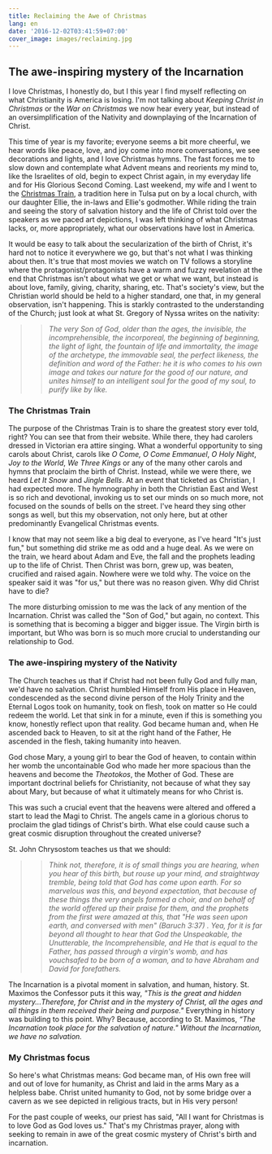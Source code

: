 ```yaml
---
title: Reclaiming the Awe of Christmas
lang: en
date: '2016-12-02T03:41:59+07:00'
cover_image: images/reclaiming.jpg
---
```


## The awe-inspiring mystery of the Incarnation

I love Christmas, I honestly do, but I this year I find myself reflecting on what Christianity is America is losing. I'm not talking about _Keeping Christ in Christmas_ or the _War on Christmas_ we now hear every year, but instead of an oversimplification of the Nativity and downplaying of the Incarnation of Christ.


This time of year is my favorite; everyone seems a bit more cheerful, we hear words like peace, love, and joy come into more conversations, we see decorations and lights, and I love Christmas hymns. The fast forces me to slow down and contemplate what Advent means and reorients my mind to, like the Israelites of old, begin to expect Christ again, in my everyday life and for His Glorious Second Coming. Last weekend, my wife and I went to the [Christmas Train](https://www.christmastrain.com/), a tradition here in Tulsa put on by a local church, with our daughter Ellie, the in-laws and Ellie's godmother. While riding the train and seeing the story of salvation history and the life of Christ told over the speakers as we paced art depictions, I was left thinking of what Christmas lacks, or, more appropriately, what our observations have lost in America.

It would be easy to talk about the secularization of the birth of Christ, it's hard not to notice it everywhere we go, but that's not what I was thinking about then. It's true that most movies we watch on TV follows a storyline where the protagonist/protagonists have a warm and fuzzy revelation at the end that Christmas isn't about what we get or what we want, but instead is about love, family, giving, charity, sharing, etc. That's society's view, but the Christian world should be held to a higher standard, one that, in my general observation, isn't happening. This is starkly contrasted to the understanding of the Church; just look at what St. Gregory of Nyssa writes on the nativity:

>> _The very Son of God, older than the ages, the invisible, the incomprehensible, the incorporeal, the beginning of beginning, the light of light, the fountain of life and immortality, the image of the archetype, the immovable seal, the perfect likeness, the definition and word of the Father: he it is who comes to his own image and takes our nature for the good of our nature, and unites himself to an intelligent soul for the good of my soul, to purify like by like._

### The Christmas Train

The purpose of the Christmas Train is to share the greatest story ever told, right? You can see that from their website. While there, they had carolers dressed in Victorian era attire singing. What a wonderful opportunity to sing carols about Christ, carols like _O Come, O Come Emmanuel_, _O Holy Night_, _Joy to the World_, _We Three Kings_ or any of the many other carols and hymns that proclaim the birth of Christ. Instead, while we were there, we heard _Let It Snow_ and _Jingle Bells_. At an event that ticketed as Christian, I had expected more. The hymnography in both the Christian East and West is so rich and devotional, invoking us to set our minds on so much more, not focused on the sounds of bells on the street. I've heard they sing other songs as well, but this my observation, not only here, but at other predominantly Evangelical Christmas events.

I know that may not seem like a big deal to everyone, as I've heard "It's just fun," but something did strike me as odd and a huge deal. As we were on the train, we heard about Adam and Eve, the fall and the prophets leading up to the life of Christ. Then Christ was born, grew up, was beaten, crucified and raised again. Nowhere were we told why. The voice on the speaker said it was "for us," but there was no reason given. Why did Christ have to die?

The more disturbing omission to me was the lack of any mention of the Incarnation. Christ was called the "Son of God," but again, no context. This is something that is becoming a bigger and bigger issue. The Virgin birth is important, but Who was born is so much more crucial to understanding our relationship to God.

### The awe-inspiring mystery of the Nativity

The Church teaches us that if Christ had not been fully God and fully man, we'd have no salvation. Christ humbled Himself from His place in Heaven, condescended as the second divine person of the Holy Trinity and the Eternal Logos took on humanity, took on flesh, took on matter so He could redeem the world. Let that sink in for a minute, even if this is something you know, honestly reflect upon that reality. God became human and, when He ascended back to Heaven, to sit at the right hand of the Father, He ascended in the flesh, taking humanity into heaven.

God chose Mary, a young girl to bear the God of heaven, to contain within her womb the uncontainable God who made her more spacious than the heavens and become the _Theotokos_, the Mother of God. These are important doctrinal beliefs for Christianity, not because of what they say about Mary, but because of what it ultimately means for who Christ is.

This was such a crucial event that the heavens were altered and offered a start to lead the Magi to Christ. The angels came in a glorious chorus to proclaim the glad tidings of Christ's birth. What else could cause such a great cosmic disruption throughout the created universe?

St. John Chrysostom teaches us that we should:

>> _Think not, therefore, it is of small things you are hearing, when you hear of this birth, but rouse up your mind, and straightway tremble, being told that God has come upon earth. For so marvelous was this, and beyond expectation, that because of these things the very angels formed a choir, and on behalf of the world offered up their praise for them, and the prophets from the first were amazed at this, that "He was seen upon earth, and conversed with men" (Baruch 3:37) . Yea, for it is far beyond all thought to hear that God the Unspeakable, the Unutterable, the Incomprehensible, and He that is equal to the Father, has passed through a virgin's womb, and has vouchsafed to be born of a woman, and to have Abraham and David for forefathers._

The Incarnation is a pivotal moment in salvation, and human, history. St. Maximos the Confessor puts it this way, _"This is the great and hidden mystery...Therefore, for Christ and in the mystery of Christ, all the ages and all things in them received their being and purpose."_ Everything in history was building to this point. Why? Because, according to St. Maximos, _“The Incarnation took place for the salvation of nature." Without the Incarnation, we have no salvation._

### My Christmas focus

So here's what Christmas means: God became man, of His own free will and out of love for humanity, as Christ and laid in the arms Mary as a helpless babe. Christ united humanity to God, not by some bridge over a cavern as we see depicted in religious tracts, but in His very person!

For the past couple of weeks, our priest has said, "All I want for Christmas is to love God as God loves us." That's my Christmas prayer, along with seeking to remain in awe of the great cosmic mystery of Christ's birth and incarnation.
